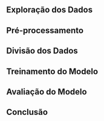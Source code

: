 ##	Exploração dos Dados


##	Pré-processamento


##	Divisão dos Dados


##	Treinamento do Modelo


##	Avaliação do Modelo


##  Conclusão
